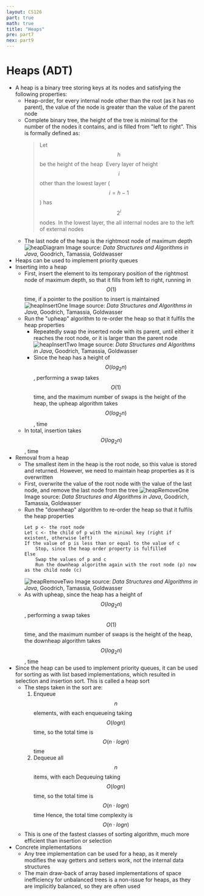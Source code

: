```yaml
---
layout: CS126
part: true
math: true
title: "Heaps"
pre: part7
nex: part9
---
```



# Heaps (ADT)
- A heap is a binary tree storing keys at its nodes and satisfying the following properties:
  - Heap-order, for every internal node other than the root (as it has no parent), the value of the node is greater than the value of the parent node
  - Complete binary tree, the height of the tree is minimal for the number of the nodes it contains, and is filled from "left to right". This is formally defined as:
    > Let $$h$$ be the height of the heap
    > ​	Every layer of height $$i$$ other than the lowest layer ($$i = h-1$$) has $$2^i$$ nodes
    > ​	In the lowest layer, the all internal nodes are to the left of external nodes
  - The last node of the heap is the rightmost node of maximum depth
  ![heapDiagram](C:\Users\egood\Desktop\dcs-notes.github.io\cs126\images\heapDiagram.png)
  Image source: *Data Structures and Algorithms in Java*, Goodrich, Tamassia, Goldwasser
- Heaps can be used to implement priority queues
- Inserting into a heap
  - First, insert the element to its temporary position of the rightmost node of maximum depth, so that it fills from left to right, running in $$O(1)$$ time, if a pointer to the position to insert is maintained
    ![heapInsertOne](C:\Users\egood\Desktop\dcs-notes.github.io\cs126\images\heapInsertOne.png)
    Image source: *Data Structures and Algorithms in Java*, Goodrich, Tamassia, Goldwasser
  - Run the "upheap" algorithm to re-order the heap so that it fulfils the heap properties
    - Repeatedly swap the inserted node with its parent, until either it reaches the root node, or it is larger than the parent node
    ![heapInsertTwo](C:\Users\egood\Desktop\dcs-notes.github.io\cs126\images\heapInsertTwo.png)
    Image source: *Data Structures and Algorithms in Java*, Goodrich, Tamassia, Goldwasser
    - Since the heap has a height of $$O(log_2 n)$$, performing a swap takes $$O(1)$$ time, and the maximum number of swaps is the height of the heap, the upheap algorithm takes $$O(log_2 n)$$, time
  - In total, insertion takes $$O(log_2 n)$$, time
- Removal from a heap
  - The smallest item in the heap is the root node, so this value is stored and returned. However, we need to maintain heap properties as it is overwritten
  - First, overwrite the value of the root node with the value of the last node, and remove the last node from the tree
    ![heapRemoveOne](C:\Users\egood\Desktop\dcs-notes.github.io\cs126\images\heapRemoveOne.png)
    Image source: *Data Structures and Algorithms in Java*, Goodrich, Tamassia, Goldwasser
  - Run the "downheap" algorithm to re-order the heap so that it fulfils the heap properties
    ```
    Let p <- the root node
    Let c <- the child of p with the minimal key (right if existent, otherwise left)
    If the value of p is less than or equal to the value of c
    	Stop, since the heap order property is fulfilled
    Else
    	Swap the values of p and c
    	Run the downheap algorithm again with the root node (p) now as the child node (c)
    ```
    ![heapRemoveTwo](C:\Users\egood\Desktop\dcs-notes.github.io\cs126\images\heapRemoveTwo.png)
    Image source: *Data Structures and Algorithms in Java*, Goodrich, Tamassia, Goldwasser
  - As with upheap, since the heap has a height of $$O(log_2 n)$$, performing a swap takes $$O(1)$$ time, and the maximum number of swaps is the height of the heap, the downheap algorithm takes $$O(log_2 n)$$, time
- Since the heap can be used to implement priority queues, it can be used for sorting as with list based implementations, which resulted in selection and insertion sort. This is called a heap sort
  - The steps taken in the sort are:
    1. Enqueue $$n$$ elements, with each enqueueing taking $$O(log n)$$ time, so the total time is $$O(n \cdot log n)$$ time
    2. Dequeue all $$n$$ items, with each Dequeuing taking $$O(log n)$$ time, so the total time is $$O(n \cdot log n)$$ time
    Hence, the total time complexity is $$O(n \cdot log n)$$ 
  - This is one of the fastest classes of sorting algorithm, much more efficient than insertion or selection
- Concrete implementations
  - Any tree implementation can be used for a heap, as it merely modifies the way getters and setters work, not the internal data structures
  - The main draw-back of array based implementations of space inefficiency for unbalanced trees is a non-issue for heaps, as they are implicitly balanced, so they are often used
